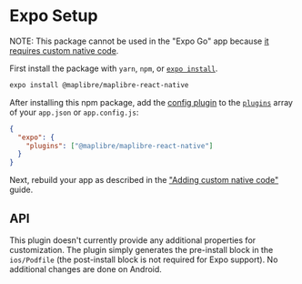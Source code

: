 # Expo Setup

NOTE: This package cannot be used in the "Expo Go" app because [it requires custom native code](https://docs.expo.io/workflow/customizing/).

First install the package with `yarn`, `npm`, or [`expo install`](https://docs.expo.io/workflow/expo-cli/#expo-install).

```sh
expo install @maplibre/maplibre-react-native
```

After installing this npm package, add the [config plugin](https://docs.expo.io/guides/config-plugins/) to the [`plugins`](https://docs.expo.io/versions/latest/config/app/#plugins) array of your `app.json` or `app.config.js`:

```json
{
  "expo": {
    "plugins": ["@maplibre/maplibre-react-native"]
  }
}
```

Next, rebuild your app as described in the ["Adding custom native code"](https://docs.expo.io/workflow/customizing/) guide.

## API

This plugin doesn't currently provide any additional properties for customization. The plugin simply generates the pre-install block in the `ios/Podfile` (the post-install block is not required for Expo support). No additional changes are done on Android.
